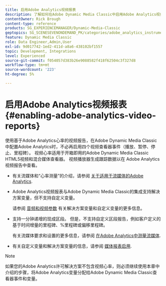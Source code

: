```yaml
---
title: 启用Adobe Analytics视频报表
description: 了解如何在Adobe Dynamic Media Classic中启用Adobe Analytics视频报表。
contentOwner: Rick Brough
content-type: reference
products: SG_EXPERIENCEMANAGER/Dynamic-Media-Classic
geptopics: SG_SCENESEVENONDEMAND_PK/categories/adobe_analytics_instrumentation_kit
feature: Dynamic Media Classic
role: Data Engineer,Admin,User
exl-id: 9d017742-1ed2-411d-a8a6-438102bf1557
topic: Development, Integrations
level: Experienced
source-git-commit: f054057d383b26e9088582f418f62504c3f327d8
workflow-type: tm+mt
source-wordcount: '223'
ht-degree: 5%

---
```


# 启用Adobe Analytics视频报表{#enabling-adobe-analytics-video-reports}

使用基于Adobe Analytics心率的视频报告，在Adobe Dynamic Media Classic中配置Adobe Analytics时，不必再启用四个视频查看器事件（播放、暂停、停止、里程碑）。 视频心率适用于开箱即用的Adobe Dynamic Media Classic HTML5视频和混合媒体查看器。 视频播放器生成跟踪数据以在 Adobe Analytics 视频报告中查看。

* 有关流媒体和“心率测量”的介绍，请参阅 [关于适用于流媒体的Adobe Analytics](https://experienceleague.adobe.com/en/docs/media-analytics/using/media-overview).

* Adobe Analytics视频报表与Adobe Dynamic Media Classic的集成支持解决方案变量，但不支持自定义变量。

  请参阅 [音频和视频参数](https://experienceleague.adobe.com/en/docs/media-analytics/using/implementation/variables/audio-video-parameters) 有关解决方案变量和自定义变量的更多信息。

* 支持一分钟递增的现成区段。 但是，不支持自定义区段报告，例如客户定义的基于时间增量的里程碑、%里程碑或偏移里程碑。

  有关流媒体要求和设置的更多信息，请参阅 [在Adobe Analytics中测量流媒体](https://experienceleague.adobe.com/en/docs/media-analytics/using/media-overview).

* 有关自定义变量和解决方案变量的信息，请参阅 [媒体报表启用](https://experienceleague.adobe.com/en/docs/media-analytics/using/media-reports/media-reports-enable#media-reports).

>[!NOTE]
>
>如果您的Adobe Analytics许可解决方案不包含视频心率，则必须继续使用本章中介绍的步骤，将Adobe Analytics变量分配给Adobe Dynamic Media Classic查看器事件和变量。
